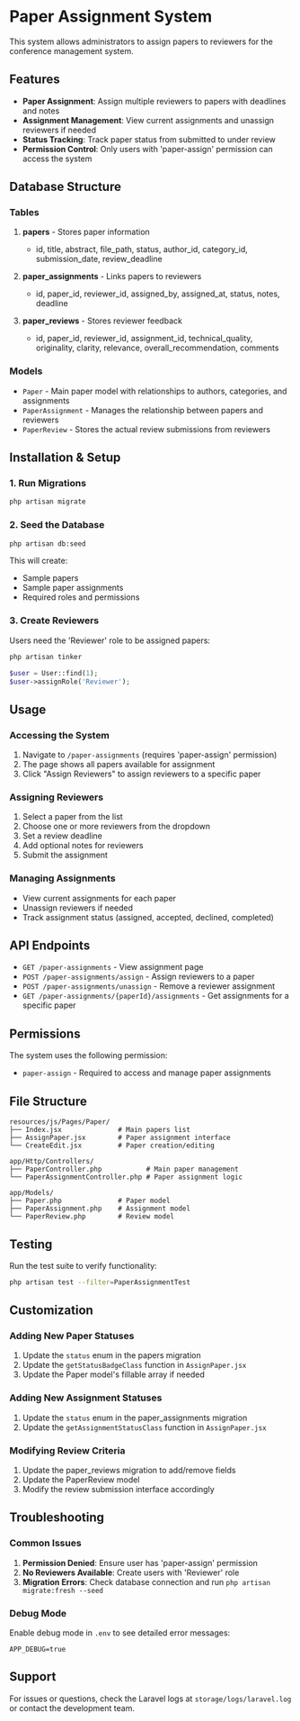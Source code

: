 # Paper Assignment System

This system allows administrators to assign papers to reviewers for the conference management system.

## Features

- **Paper Assignment**: Assign multiple reviewers to papers with deadlines and notes
- **Assignment Management**: View current assignments and unassign reviewers if needed
- **Status Tracking**: Track paper status from submitted to under review
- **Permission Control**: Only users with 'paper-assign' permission can access the system

## Database Structure

### Tables

1. **papers** - Stores paper information
   - id, title, abstract, file_path, status, author_id, category_id, submission_date, review_deadline

2. **paper_assignments** - Links papers to reviewers
   - id, paper_id, reviewer_id, assigned_by, assigned_at, status, notes, deadline

3. **paper_reviews** - Stores reviewer feedback
   - id, paper_id, reviewer_id, assignment_id, technical_quality, originality, clarity, relevance, overall_recommendation, comments

### Models

- `Paper` - Main paper model with relationships to authors, categories, and assignments
- `PaperAssignment` - Manages the relationship between papers and reviewers
- `PaperReview` - Stores the actual review submissions from reviewers

## Installation & Setup

### 1. Run Migrations

```bash
php artisan migrate
```

### 2. Seed the Database

```bash
php artisan db:seed
```

This will create:
- Sample papers
- Sample paper assignments
- Required roles and permissions

### 3. Create Reviewers

Users need the 'Reviewer' role to be assigned papers:

```bash
php artisan tinker
```

```php
$user = User::find(1);
$user->assignRole('Reviewer');
```

## Usage

### Accessing the System

1. Navigate to `/paper-assignments` (requires 'paper-assign' permission)
2. The page shows all papers available for assignment
3. Click "Assign Reviewers" to assign reviewers to a specific paper

### Assigning Reviewers

1. Select a paper from the list
2. Choose one or more reviewers from the dropdown
3. Set a review deadline
4. Add optional notes for reviewers
5. Submit the assignment

### Managing Assignments

- View current assignments for each paper
- Unassign reviewers if needed
- Track assignment status (assigned, accepted, declined, completed)

## API Endpoints

- `GET /paper-assignments` - View assignment page
- `POST /paper-assignments/assign` - Assign reviewers to a paper
- `POST /paper-assignments/unassign` - Remove a reviewer assignment
- `GET /paper-assignments/{paperId}/assignments` - Get assignments for a specific paper

## Permissions

The system uses the following permission:
- `paper-assign` - Required to access and manage paper assignments

## File Structure

```
resources/js/Pages/Paper/
├── Index.jsx              # Main papers list
├── AssignPaper.jsx        # Paper assignment interface
└── CreateEdit.jsx         # Paper creation/editing

app/Http/Controllers/
├── PaperController.php           # Main paper management
└── PaperAssignmentController.php # Paper assignment logic

app/Models/
├── Paper.php              # Paper model
├── PaperAssignment.php    # Assignment model
└── PaperReview.php        # Review model
```

## Testing

Run the test suite to verify functionality:

```bash
php artisan test --filter=PaperAssignmentTest
```

## Customization

### Adding New Paper Statuses

1. Update the `status` enum in the papers migration
2. Update the `getStatusBadgeClass` function in `AssignPaper.jsx`
3. Update the Paper model's fillable array if needed

### Adding New Assignment Statuses

1. Update the `status` enum in the paper_assignments migration
2. Update the `getAssignmentStatusClass` function in `AssignPaper.jsx`

### Modifying Review Criteria

1. Update the paper_reviews migration to add/remove fields
2. Update the PaperReview model
3. Modify the review submission interface accordingly

## Troubleshooting

### Common Issues

1. **Permission Denied**: Ensure user has 'paper-assign' permission
2. **No Reviewers Available**: Create users with 'Reviewer' role
3. **Migration Errors**: Check database connection and run `php artisan migrate:fresh --seed`

### Debug Mode

Enable debug mode in `.env` to see detailed error messages:

```
APP_DEBUG=true
```

## Support

For issues or questions, check the Laravel logs at `storage/logs/laravel.log` or contact the development team.
